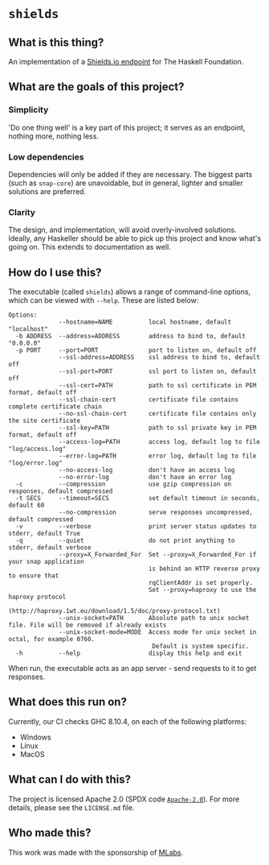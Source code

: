 # `shields` 

## What is this thing?

An implementation of a [Shields.io endpoint](https://shields.io/endpoint) for
The Haskell Foundation.

## What are the goals of this project?

### Simplicity

'Do one thing well' is a key part of this project; it serves as an endpoint,
nothing more, nothing less.

### Low dependencies

Dependencies will only be added if they are necessary. The biggest parts (such
as `snap-core`) are unavoidable, but in general, lighter and smaller solutions
are preferred.

### Clarity

The design, and implementation, will avoid overly-involved solutions. Ideally,
any Haskeller should be able to pick up this project and know what's going on.
This extends to documentation as well.

## How do I use this?

The executable (called `shields`) allows a range of command-line options, which
can be viewed with `--help`. These are listed below:

```
Options:
              --hostname=NAME          local hostname, default "localhost"
  -b ADDRESS  --address=ADDRESS        address to bind to, default "0.0.0.0"
  -p PORT     --port=PORT              port to listen on, default off
              --ssl-address=ADDRESS    ssl address to bind to, default off
              --ssl-port=PORT          ssl port to listen on, default off
              --ssl-cert=PATH          path to ssl certificate in PEM format, default off
              --ssl-chain-cert         certificate file contains complete certificate chain
              --no-ssl-chain-cert      certificate file contains only the site certificate
              --ssl-key=PATH           path to ssl private key in PEM format, default off
              --access-log=PATH        access log, default log to file "log/access.log"
              --error-log=PATH         error log, default log to file "log/error.log"
              --no-access-log          don't have an access log
              --no-error-log           don't have an error log
  -c          --compression            use gzip compression on responses, default compressed
  -t SECS     --timeout=SECS           set default timeout in seconds, default 60
              --no-compression         serve responses uncompressed, default compressed
  -v          --verbose                print server status updates to stderr, default True
  -q          --quiet                  do not print anything to stderr, default verbose
              --proxy=X_Forwarded_For  Set --proxy=X_Forwarded_For if your snap application 
                                       is behind an HTTP reverse proxy to ensure that 
                                       rqClientAddr is set properly.
                                       Set --proxy=haproxy to use the haproxy protocol
                                       (http://haproxy.1wt.eu/download/1.5/doc/proxy-protocol.txt)
              --unix-socket=PATH       Absolute path to unix socket file. File will be removed if already exists
              --unix-socket-mode=MODE  Access mode for unix socket in octal, for example 0760.
                                        Default is system specific.
  -h          --help                   display this help and exit
```

When run, the executable acts as an app server - send requests to it to get
responses.

## What does this run on?

Currently, our CI checks GHC 8.10.4, on each of the following platforms:

* Windows
* Linux
* MacOS

## What can I do with this?

The project is licensed Apache 2.0 (SPDX code
[`Apache-2.0`](https://spdx.org/licenses/Apache-2.0.html)). For more details,
please see the `LICENSE.md` file.

## Who made this?

This work was made with the sponsorship of [MLabs](https://mlabs.city/).
